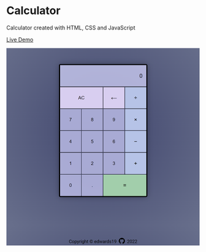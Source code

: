 # Calculator

<p>Calculator created with HTML, CSS and JavaScript</p>

<a href="https://edwards19.github.io/calculator/" target="_blank">Live Demo<a>

<img src="images/calculator-preview.png">